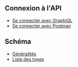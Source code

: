 ## Connexion à l'API
- [Se connecter avec GraphiQL](hasura)
- [Se connecter avec Postman](postman)

## Schéma
- [Généralités](schema/overview.html)
- [Liste des types](schema/types.html)
